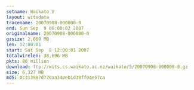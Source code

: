 ```yaml
---
setname: Waikato V
layout: witsdata
tracename: 20070908-000000-0
end: Sun Sep  9 00:00:02 2007
originalname: 20070908-000000-0
gzsize: 2,060 MB
len: 12:00:01
start: Sat Sep  8 12:00:01 2007
totalwirelen: 38,696 MB
pkts: 86 million
download: ftp://wits.cs.waikato.ac.nz/waikato/5/20070908-000000-0.gz
size: 6,327 MB
md5: 0c313987d770aa340eb1d38ff04e57ca
---
```

